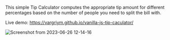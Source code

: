 This simple Tip Calculator computes the appropriate tip amount for different percentages based on the number of people you need to split the bill with.

Live demo: https://vargriym.github.io/vanilla-js-tip-caculator/

![Screenshot from 2023-06-26 12-14-16](https://github.com/Vargriym/vanilla-js-tip-caculator/assets/102037554/b9e3a756-a700-4721-9ffb-06b0dd8c67fd)

